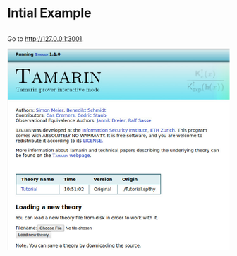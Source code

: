 <p class="halfbreak">
</p>

Intial Example
==============

~~~~ {.autognp include="code/Tutorial.spthy"}
~~~~

Go to <http://127.0.0.1:3001>.

![Tamarin Web Interface](../images/tamarin-welcome.jpg "Welcome Screen")

